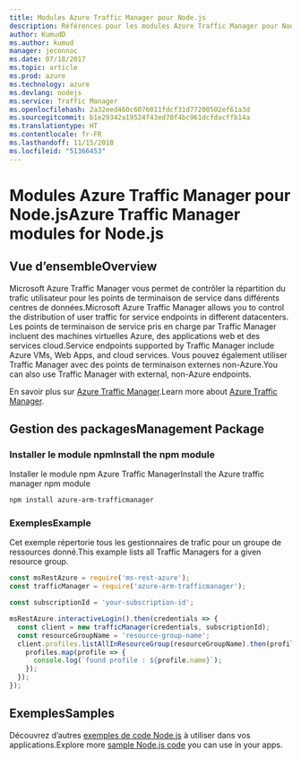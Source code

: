 ```yaml
---
title: Modules Azure Traffic Manager pour Node.js
description: Références pour les modules Azure Traffic Manager pour Node.js
author: KumudD
ms.author: kumud
manager: jeconnoc
ms.date: 07/18/2017
ms.topic: article
ms.prod: azure
ms.technology: azure
ms.devlang: nodejs
ms.service: Traffic Manager
ms.openlocfilehash: 2a32eed460c6076011fdcf31d77200502ef61a3d
ms.sourcegitcommit: b1e29342a19524f43ed70f4bc961dcfdacffb14a
ms.translationtype: HT
ms.contentlocale: fr-FR
ms.lasthandoff: 11/15/2018
ms.locfileid: "51366453"
---
```

# <a name="azure-traffic-manager-modules-for-nodejs"></a><span data-ttu-id="79701-103">Modules Azure Traffic Manager pour Node.js</span><span class="sxs-lookup"><span data-stu-id="79701-103">Azure Traffic Manager modules for Node.js</span></span>

## <a name="overview"></a><span data-ttu-id="79701-104">Vue d’ensemble</span><span class="sxs-lookup"><span data-stu-id="79701-104">Overview</span></span>

<span data-ttu-id="79701-105">Microsoft Azure Traffic Manager vous permet de contrôler la répartition du trafic utilisateur pour les points de terminaison de service dans différents centres de données.</span><span class="sxs-lookup"><span data-stu-id="79701-105">Microsoft Azure Traffic Manager allows you to control the distribution of user traffic for service endpoints in different datacenters.</span></span> <span data-ttu-id="79701-106">Les points de terminaison de service pris en charge par Traffic Manager incluent des machines virtuelles Azure, des applications web et des services cloud.</span><span class="sxs-lookup"><span data-stu-id="79701-106">Service endpoints supported by Traffic Manager include Azure VMs, Web Apps, and cloud services.</span></span> <span data-ttu-id="79701-107">Vous pouvez également utiliser Traffic Manager avec des points de terminaison externes non-Azure.</span><span class="sxs-lookup"><span data-stu-id="79701-107">You can also use Traffic Manager with external, non-Azure endpoints.</span></span>

<span data-ttu-id="79701-108">En savoir plus sur [Azure Traffic Manager](https://docs.microsoft.com/azure/traffic-manager/traffic-manager-overview).</span><span class="sxs-lookup"><span data-stu-id="79701-108">Learn more about [Azure Traffic Manager](https://docs.microsoft.com/azure/traffic-manager/traffic-manager-overview).</span></span>

## <a name="management-package"></a><span data-ttu-id="79701-109">Gestion des packages</span><span class="sxs-lookup"><span data-stu-id="79701-109">Management Package</span></span>

### <a name="install-the-npm-module"></a><span data-ttu-id="79701-110">Installer le module npm</span><span class="sxs-lookup"><span data-stu-id="79701-110">Install the npm module</span></span>

<span data-ttu-id="79701-111">Installer le module npm Azure Traffic Manager</span><span class="sxs-lookup"><span data-stu-id="79701-111">Install the Azure traffic manager npm module</span></span>

```bash
npm install azure-arm-trafficmanager
```

### <a name="example"></a><span data-ttu-id="79701-112">Exemples</span><span class="sxs-lookup"><span data-stu-id="79701-112">Example</span></span>

<span data-ttu-id="79701-113">Cet exemple répertorie tous les gestionnaires de trafic pour un groupe de ressources donné.</span><span class="sxs-lookup"><span data-stu-id="79701-113">This example lists all Traffic Managers for a given resource group.</span></span>

```javascript
const msRestAzure = require('ms-rest-azure');
const trafficManager = require('azure-arm-trafficmanager');

const subscriptionId = 'your-subscription-id';

msRestAzure.interactiveLogin().then(credentials => {
  const client = new trafficManager(credentials, subscriptionId);
  const resourceGroupName = 'resource-group-name';
  client.profiles.listAllInResourceGroup(resourceGroupName).then(profiles => {
    profiles.map(profile => {
      console.log(`found profile : ${profile.name}`);
    });
  });
});
```

## <a name="samples"></a><span data-ttu-id="79701-114">Exemples</span><span class="sxs-lookup"><span data-stu-id="79701-114">Samples</span></span>

<span data-ttu-id="79701-115">Découvrez d’autres [exemples de code Node.js](https://azure.microsoft.com/resources/samples/?platform=nodejs) à utiliser dans vos applications.</span><span class="sxs-lookup"><span data-stu-id="79701-115">Explore more [sample Node.js code](https://azure.microsoft.com/resources/samples/?platform=nodejs) you can use in your apps.</span></span>
